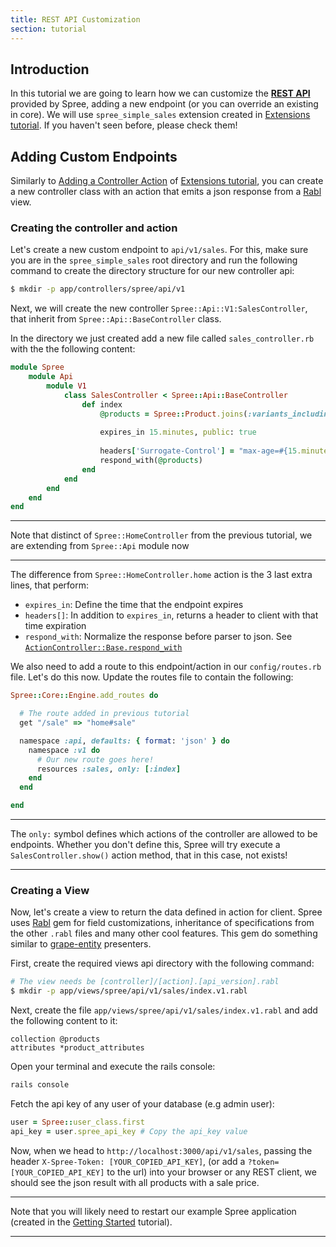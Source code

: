 ```yaml
---
title: REST API Customization
section: tutorial
---
```


## Introduction

In this tutorial we are going to learn how we can customize the **[REST API](../../api)** provided by Spree, adding a new endpoint (or you can override an existing in core). We will use `spree_simple_sales` extension created in [Extensions tutorial](extensions_tutorial). If you haven't seen before, please check them!

## Adding Custom Endpoints

Similarly to [Adding a Controller Action](extensions_tutorial.md#adding-a-controller-action-to-homecontroller) of [Extensions tutorial](extensions_tutorial), you can create a new controller class with an action that emits a json response from a [Rabl](https://github.com/nesquena/rabl) view.


### Creating the controller and action

Let's create a new custom endpoint to `api/v1/sales`. For this, make sure you are in the `spree_simple_sales` root directory and run the following command to create the directory structure for our new controller api:

```bash
$ mkdir -p app/controllers/spree/api/v1
```

Next, we will create the new controller `Spree::Api::V1:SalesController`, that inherit from `Spree::Api::BaseController` class.

In the directory we just created add a new file called `sales_controller.rb` with the the following content:


```ruby
module Spree
    module Api
        module V1
            class SalesController < Spree::Api::BaseController
                def index
                    @products = Spree::Product.joins(:variants_including_master).where('spree_variants.sale_price is not null').distinct
                    
                    expires_in 15.minutes, public: true
                    
                    headers['Surrogate-Control'] = "max-age=#{15.minutes}"
                    respond_with(@products)
                end
            end
        end
    end
end
```

***
Note that distinct of `Spree::HomeController` from the previous tutorial, we are extending from `Spree::Api` module now
***

The difference from `Spree::HomeController.home` action is the 3 last extra lines, that perform:

- `expires_in`: Define the time that the endpoint expires
- `headers[]`: In addition to `expires_in`, returns a header to client with that time expiration
- `respond_with`: Normalize the response before parser to json. See [`ActionController::Base.respond_with`](../../../../core/lib/spree/core/controller_helpers/respond_with.rb)


We also need to add a route to this endpoint/action in our `config/routes.rb` file. Let's do this now. Update the routes file to contain the following:

```ruby
Spree::Core::Engine.add_routes do

  # The route added in previous tutorial
  get "/sale" => "home#sale"

  namespace :api, defaults: { format: 'json' } do
    namespace :v1 do
      # Our new route goes here!
      resources :sales, only: [:index]
    end
  end

end
```

***
The `only:` symbol defines which actions of the controller are allowed to be endpoints. Whether you don't define this, Spree will try execute a `SalesController.show()` action method, that in this case, not exists!
***

### Creating a View

Now, let's create a view to return the data defined in action for client. Spree uses [Rabl](https://github.com/nesquena/rabl) gem for field customizations, inheritance of specifications from the other `.rabl` files and many other cool features. This gem do something similar to [grape-entity](https://github.com/ruby-grape/grape-entity) presenters.

First, create the required views api directory with the following command:

```bash
# The view needs be [controller]/[action].[api_version].rabl
$ mkdir -p app/views/spree/api/v1/sales/index.v1.rabl
```

Next, create the file `app/views/spree/api/v1/sales/index.v1.rabl` and add the following content to it:

```erb
collection @products
attributes *product_attributes
```

Open your terminal and execute the rails console:

```bash
rails console
```

Fetch the api key of any user of your database (e.g admin user):

```ruby
user = Spree::user_class.first
api_key = user.spree_api_key # Copy the api_key value
```

Now, when we head to `http://localhost:3000/api/v1/sales`, passing the header `X-Spree-Token: [YOUR_COPIED_API_KEY]`, (or add a `?token=[YOUR_COPIED_API_KEY]`  to the url) into your browser or any REST client, we should see the json result with all products with a sale price. 

***
Note that you will likely need to restart our example Spree application (created in the [Getting Started](getting_started_tutorial) tutorial).
***